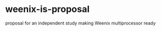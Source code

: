 weenix-is-proposal
==================

proposal for an independent study making Weenix multiprocessor ready
